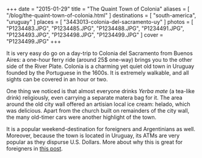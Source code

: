 +++
date    = "2015-01-29"
title   = "The Quaint Town of Colonia"
aliases = [ "/blog/the-quaint-town-of-colonia.html" ]
destinations = [ "south-america", "uruguay" ]
places  = [ "3443013-colonia-del-sacramento-uy" ]
photos  = [
  "P1234483.JPG", "P1234485.JPG", "P1234488.JPG", "P1234491.JPG", "P1234493.JPG",
  "P1234498.JPG", "P1234499.JPG"
]
cover = "P1234499.JPG"
+++

It is very easy do go on a day-trip to Colonia del Sacramento from Buenos Aires: a one-hour ferry ride (around 25$ one-way) brings you to the other side of the River Plate. Colonia is a charming yet quiet old town in Uruguay founded by the Portuguese in the 1600s. It is extremely walkable, and all sights can be covered in an hour or two.
<!--more-->
One thing we noticed is that almost everyone drinks *Yerba mate* (a tea-like drink) religiously, even carrying a separate matera bag for it. The area around the old city wall offered an artisian local ice cream: helado, which was delicious. Apart from the church built on remainders of the city wall, the many old-timer cars were another highlight of the town.

It is a popular weekend-destination for foreigners and Argentinians as well. Moreover, because the town is located in Uruguay, its ATMs are very popular as they dispurse U.S. Dollars. More about why this is great for foreigners in [this post](/blog/money-exchange-in-argentina.html).